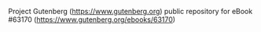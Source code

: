 Project Gutenberg (https://www.gutenberg.org) public repository for eBook #63170 (https://www.gutenberg.org/ebooks/63170)
